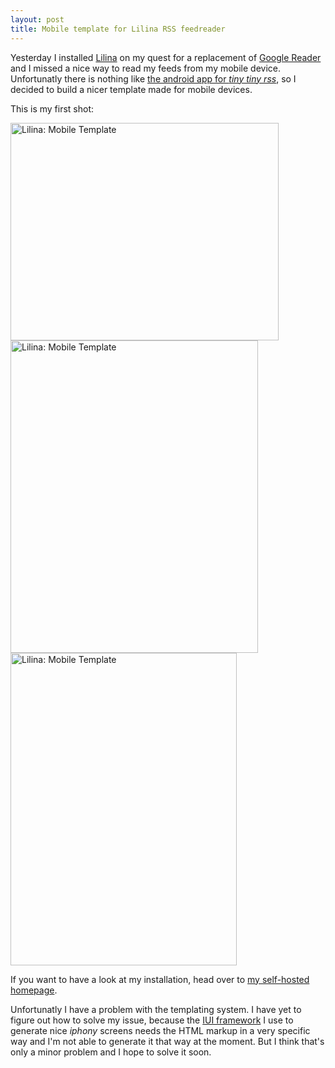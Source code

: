 ```yaml
---
layout: post
title: Mobile template for Lilina RSS feedreader
---
```

Yesterday I installed [Lilina][1] on my quest for a replacement of [Google Reader][2] and I missed a nice way to read my feeds from my mobile device. Unfortunatly there is nothing like [the android app for *tiny tiny rss*][3], so I decided to build a nicer template made for mobile devices.

This is my first shot:

<a href="http://www.flickr.com/photos/cringe/6085310770/" title="Lilina: Mobile Template by cringe, on Flickr"><img src="http://farm7.static.flickr.com/6081/6085310770_94091e9ef7.jpg" width="429" height="348" alt="Lilina: Mobile Template"></a><a href="http://www.flickr.com/photos/cringe/6085310780/" title="Lilina: Mobile Template by cringe, on Flickr"><img src="http://farm7.static.flickr.com/6072/6085310780_c3119b9f5c.jpg" width="396" height="500" alt="Lilina: Mobile Template"></a><a href="http://www.flickr.com/photos/cringe/6085310782/" title="Lilina: Mobile Template by cringe, on Flickr"><img src="http://farm7.static.flickr.com/6077/6085310782_10bffec384.jpg" width="362" height="500" alt="Lilina: Mobile Template"></a>

If you want to have a look at my installation, head over to [my self-hosted homepage][4].

Unfortunatly I have a problem with the templating system. I have yet to figure out how to solve my issue, because the [IUI framework][5] I use to generate nice *iphony* screens needs the HTML markup in a very specific way and I'm not able to generate it that way at the moment. But I think that's only a minor problem and I hope to solve it soon.


[1]: http://getlilina.org/
[2]: http://reader.google.com/
[3]: https://market.android.com/details?id=org.ttrssreader
[4]: https://cringe.dnsalias.org/rss2/
[5]: http://code.google.com/p/iui/
